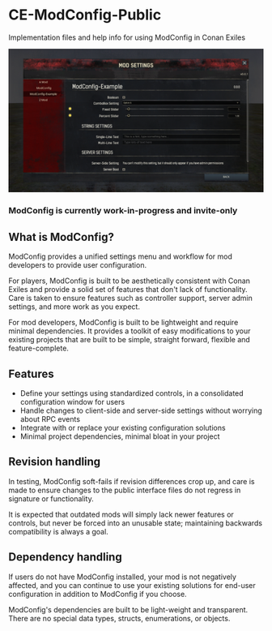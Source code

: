 # CE-ModConfig-Public
Implementation files and help info for using ModConfig in Conan Exiles

![](https://github.com/rvIceBreaker/CE-ModConfig-Public/blob/main/help/img/readme_preview1.png)

### ModConfig is currently work-in-progress and invite-only

## What is ModConfig?

ModConfig provides a unified settings menu and workflow for mod developers to provide user configuration.

For players, ModConfig is built to be aesthetically consistent with Conan Exiles and provide a solid set of features that don't lack of functionality. Care is taken to ensure features such as controller support, server admin settings, and more work as you expect.

For mod developers, ModConfig is built to be lightweight and require minimal dependencies. It provides a toolkit of easy modifications to your existing projects that are built to be simple, straight forward, flexible and feature-complete.

## Features

* Define your settings using standardized controls, in a consolidated configuration window for users
* Handle changes to client-side and server-side settings without worrying about RPC events
* Integrate with or replace your existing configuration solutions
* Minimal project dependencies, minimal bloat in your project

## Revision handling

In testing, ModConfig soft-fails if revision differences crop up, and care is made to ensure changes to the public interface files do not regress in signature or functionality.

It is expected that outdated mods will simply lack newer features or controls, but never be forced into an unusable state; maintaining backwards compatibility is always a goal.

## Dependency handling

If users do not have ModConfig installed, your mod is not negatively affected, and you can continue to use your existing solutions for end-user configuration in addition to ModConfig if you choose.

ModConfig's dependencies are built to be light-weight and transparent. There are no special data types, structs, enumerations, or objects.
